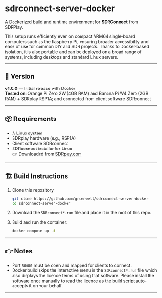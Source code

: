 # sdrconnect-server-docker

A Dockerized build and runtime environment for **SDRConnect** from SDRPlay.

This setup runs efficiently even on compact ARM64 single-board computers such as the Raspberry Pi, ensuring broader accessibility and ease of use for common DIY and SDR projects. Thanks to Docker-based isolation, it is also portable and can be deployed on a broad range of systems, including desktops and standard Linux servers.

---

## 📌 Version

**v1.0.0** — Initial release with Docker  
**Tested on**: Orange Pi Zero 2W (4GB RAM) and Banana Pi W4 Zero (2GB RAM) + SDRplay RSP1A; and connected from client software SDRconnect

---

## 📦 Requirements

- A Linux system
- SDRplay hardware (e.g., RSP1A)
- Client software SDRconnect
- SDRconnect installer for Linux  
  👉 Downloaded from [SDRplay.com](https://www.sdrplay.com/downloads/)

---

## 🏗️ Build Instructions

1. Clone this repository:

   ```bash
   git clone https://github.com/gruenwelt/sdrconnect-server-docker
   cd sdrconnect-server-docker
   ```

2. Download the `SDRconnect*.run` file and place it in the root of this repo.

3. Build and run the container:

   ```bash
   docker compose up -d
   ```

---

## 👉 Notes

- Port `50000` must be open and mapped for clients to connect.
- Docker build skips the interactive menu in the `SDRconnect*.run` file which also displays the licence terms of using that software. Please install the software once manually to read the licence as the build script auto-accepts it on your behalf.

---
